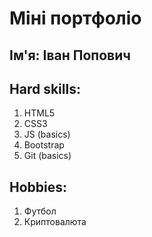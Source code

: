 # Міні портфоліо

## Ім'я: Іван Попович

## Hard skills:
1. HTML5
2. CSS3
3. JS (basics)
4. Bootstrap
5. Git (basics)

## Hobbies:
1. Футбол
2. Криптовалюта
